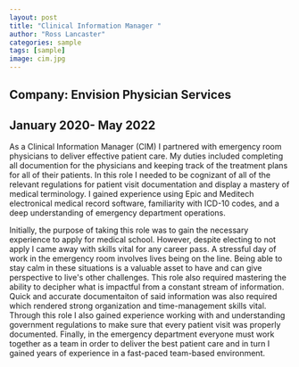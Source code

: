 ```yaml
---
layout: post
title: "Clinical Information Manager "
author: "Ross Lancaster"
categories: sample
tags: [sample]
image: cim.jpg
---
```


## Company: Envision Physician Services
## January 2020- May 2022

As a Clinical Information Manager (CIM) I partnered with emergency room physicians to deliver effective patient care. My duties included completing all documention for the physicians and keeping track of the treatment plans for all of their patients. In this role I needed to be cognizant of all of the relevant regulations for patient visit documentation and display a mastery of medical terminology. I gained experience using Epic and Meditech electronical medical record software, familiarity with  ICD-10 codes, and a deep understanding of emergency department operations. 

Initially, the purpose of taking this role was to gain the necessary experience to apply for medical school. However, despite electing to not apply I came away with skills vital for any career pass. A stressful day of work in the emergency room involves lives being on the line. Being able to stay calm in these situations is a valuable asset to have and can give perspective to live's other challenges. This role also required mastering the ability to decipher what is impactful from a constant stream of information. Quick and accurate documentaiton of said information was also required which rendered strong organization and time-management skills vital. Through this role I also gained experience working with and understanding government regulations to make sure that every patient visit was properly documented.  Finally, in the emergency department everyone must work together as a team in order to deliver the best patient care and in turn I gained years of experience in a fast-paced team-based environment.


